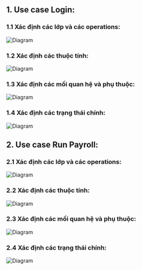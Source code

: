 ## 1. Use case Login:
### 1.1 Xác định các lớp và các operations:
![Diagram](https://www.planttext.com/api/plantuml/png/d9DDJiCm48NtFeMNhTHU80lKmWe99AIex2rxb5WuTZLZ1o74oLXm9Aw0dH_5kA4BiaWYppTlviqatvzV1_82VUWCaqOGyGVNQ7ldh4Td321_PpnThR3Am13S10AqeeEArnwrRNRy73DV7QhvP5lnM-SC25jak-0tCTWxhTW7cqeUWs_1UYs5ryxMWBsMC1SMIn3-KHc1m3zDq4N-HIir4CKU7eKLpM9U8iJgKsmGgVWfthUppeXfsmkZLORI-BnNPS6Hf-V4NuDdBrc3Cg3sRqSf8xviXyQ3hBbTyku2IhYcbyXPfG5_cWQqAQmrsH2BK3xVbMtCyos_g_t-ve_5LpoQeDM4OZqLxuOtOkjAAMKm6DkODaEiqCWOyWu7uDU8Cq2s85-8dm4xFOWGEu1LwUVv0G00__y30000)
### 1.2 Xác định các thuộc tính:
![Diagram](https://www.planttext.com/api/plantuml/png/b59BJWCn3DtFANA1NY12LKj1Ob5MfGUm9cOQaSHLxA58Y9Enu4XSWIJzp0GDbSWYY-VdzvxZV7z-BLWWIkzTqpfWLclgR5XHa4ZEOLJlZKgdPum1F6graMX3Ly1zuXyecWluqPn4jec-mVXgMnm9h2sBLlc-oOJvfQ1Bmz1-7oF51mZ69TLQ1tFf4PcXgyEKmefCGcsGGMlPomw3s1R4KgZ5FBoLSPSYwFV2nzPSSTI-K2zFrkC0FeDrQ6foDVA_7gk4zacoGjpVUJ3rtX8vX52mjA3Q8kMGCezMTo2Oi_tUvcmshvQZSrYUf4qkuGf_-g5F3MFFSuPpRTBeck8kSv6FA-TccZPoWO6Gx1OOJFxkFm000F__0m00)
### 1.3 Xác định các mối quan hệ và phụ thuộc:
![Diagram](https://www.planttext.com/api/plantuml/png/R99DQiCm48NtFeMM2JGNyAAaCO4MKYY4762mfev0aSACxBQKdgoB7gbNgCO_DBBbXJ7ptXjzCzRlzy-M0r1eBxQeBJ2hWs-CgxmBvAr5Kf-5aWTTGAe8TVmmO7dLCfA32vRg6CYuvavTO_pDavugwr9rtkWXtu4r6WBUjeY6dVSMmGqUAqUVOj_L5FqgHYgf7f4wK-D4r62GwkxZD98ia68NqHBx_jrm6EW7TGxHNWLJb2VtwbDZolJGXhECKaCmtiteu5zSWcLtbL0GCeQNqPGRB4NP4tbw1ATjL6SaSQkzl49vFoCpD8jElVCi3R2_03U9okjeDowifv2SExyccyrzyfFAE48qOuUi15_5hK8sbLzZAIdE1hB3bYCzgnwQYoqwBRVw3m00__y30000)
### 1.4 Xác định các trạng thái chính:
![Diagram](https://www.planttext.com/api/plantuml/png/Z94z3i8m38NtdC8pKZa00-h2K0d10bqGGzMuRKIQe3X1z6mC78aha00L2LqORR_l-Uznk-TaAsDTBzbXTeGiMy96sxLkM-I5OYmAO05xGWE2G6aByfK6eH9DC2WhANXbXMezib8sCAhHflSvFPMdBGfr2NX2iCHnro7GG1RxC4hTONqAXGYOnq1e4VcN4_SVxH_Z_5wag-Xx3Y1NrqZKE2a7bcpw3hREZk07qZwZ3P2dl3_WzImCyh5Ff1SK8L5vEhT_9cCvAXu--mG00F__0m00)

## 2. Use case Run Payroll:
### 2.1 Xác định các lớp và các operations:
![Diagram](https://www.planttext.com/api/plantuml/png/f5LTRjGm47xFAVoubUW58bGLoeygLHKYlS3W38jL_wpioOe8SJ8UE19N84xipJWnI8XzsSZp_Nbc9_lhny_RGE1fCBgH6a8G7s3qJkixPob-enVV6X4_Vh2fThXgnTcfFfqZUOLdV6jEses82VG62PGE4VkW0htCvPk5TKIB7YYZF-B9UIg59MWvw0cpKOwewJ4PBDYJTn93c8uDMZfWOhGYSr-8quN2wONZ5x2znivqeC6FTybVELi6wr7ZcgfYbj7VcxMfCLU7_gmaveuggqWjFVZtrA_1FZzvi05aJBWedj6hpsCilPBI3LNDo7LE8zWrNsHqOo0qELjgA7CuqFgyisUY_ns4oUOqpFg-RqKt_UBiSIc1YVAjUASTK3fQB1y7ymbzYMP2bxRo-X7fQGU9q-SW_8fo8EIzgTqbttCpzSaYLx9-xirwjwkrJJlMPi6gvEr-N7Ofxr1r78orkqMEp-sKJHstOB3iKPXNg1ZBT8NttirB6ljLLXwHYdE-EYdJNnCSatAXssC_pFC9nR6TlPZJ_frtVNspNTfM30737x3RMRV2m3E6kBvHGv1hDdAHnTPkLQ-1-4fKf9bEdP6sUJBO1kNX9s1-cTU1R1Orw1up9srkqVRn3-Ot0000__y30000)
### 2.2 Xác định các thuộc tính:
![Diagram](https://www.planttext.com/api/plantuml/png/V5HjQi904FsVK-m5Ue5GHAqj58e8Ue5nCqZeViZEh3IKdgm_UgHUePjaa-n6hJyKthnvR-RjuE_tpv8O77kj2gc0IEoWSLQf9sku_KKdFWiHFj8xXuOtm5YAzhj3KP-LRH3fO4DZATvguiVd22uwoXcQ3JBKYjfYfEn6S55y5PEr3XPxT9TQOlGzHv21FPLYpwusfxIIJ3GghS6y7nmO0icrDL6A9-IrogH0Ms_2R2_A0lU8b2sqzVg8BkCcAd65iPpvxnjYrDVM52EOpTY7LLFVjhe4OJYgiDdQMeLW9l4XtZmdJ-YIWFCt69vf77WeNwj6kQ6Z3Qesd65Rq9X5Gg30DMby5LP-s7P2Zs7bLHzirc-Gk-lfcUazn87_6UhaB57IVT_zokNwr1yU5lChBDjagPYXBN5-PAMG3iCPKZ6l3Enu4XFnzWGPTN2_mHkVh1Ju8PMlxZAJ9AFY_8XcUXeCd6xJKYq9IdhLhR94KuL_aJy0003__mC0)
### 2.3 Xác định các mối quan hệ và phụ thuộc:
![Diagram](https://www.planttext.com/api/plantuml/png/V5DRQiCm4FptAVIPGd81KqBw2WHAAKqliCWR8wg7MQqDflHa_UYHUeLAiPGuTgW_RB4pEpiUIR_VFnlFGDmQNKWDtejNwCbf_U0ino-I-2n4UAYr2LhSbA9pgZgMQxH8m9YmDsmSyGL3WfQj7YWBD8rsFM8fdj8gK0FmY0nA--AhEDimQ7cFr2c9oOEoYjMW5C4hQalHdCJ6mc7AFTYFTmBhGR9oTl3cx46HoNfyXcVy_4idXn7VzvxH97SDEOdUZth-5LmACAwrN8gjTi3HeNCQON3M8Qb37rlkf8oqwz7bbfEhZ5q6LoDdmCVDULQURtDbFQLi7SNaGj2BAhnA4PVphjdCD2mRtLLbs36-gBs02Nfx9cNh8-110_KfWoWvFt-hrNfw74hHUlJ5f1g9erqvawu8JdDAv6bvJ0qS0nRgGDkWhSAL-GC00F__0m00)
### 2.4 Xác định các trạng thái chính:
![Diagram](https://www.planttext.com/api/plantuml/png/T991JWCn34NtSmglaNe15gYYGeBTYAehnCBD63GYaumIfrBEne8ZSGNi9WobJNVHzt_9jvtlpwzrP0oS9jl9WGcU1alr-4mSHZgCxlrXcgtFHB5MDcXDiiXIwZ5NiG_UK8n5cyZnh_iHdLnwZ-vZv_20eyNzyaQrRhoyG4n3rxtSlC9gTNSC0hSI0eSCx24a1pFcuAtjZZKrDI8AizMM5dFBe-p_9WJxAuU2I9mpatANVGghHLEzWZKyYZOd8RGgiCsHQOBJ6RNzLqDefnaYkK5qsEkb7D15D3nwTotK-GfADoh1N0ZHOZ9wUalMvkw2EDbNNwOEPjdeMlB8__e1003__mC0)
